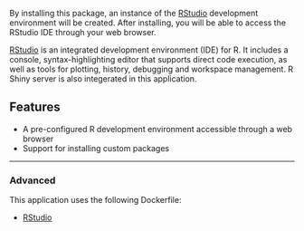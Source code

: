 By installing this package, an instance of
the [RStudio](https://www.rstudio.com/products/RStudio/) development
environment will be created.
After installing, you will be able to access the RStudio IDE through your web
browser.

[RStudio](https://www.rstudio.com/products/RStudio/) is an integrated development environment (IDE) for R. It includes a console, syntax-highlighting editor that supports direct code execution, as well as tools for plotting, history, debugging and workspace management. R Shiny server is also integerated in this application.

## Features
- A pre-configured R development environment accessible through a web browser
- Support for installing custom packages

------

### Advanced
This application uses the following Dockerfile:

- [RStudio](https://github.com/UNINETTSigma2/helm-charts-dockerfiles/blob/34add323f236f1a6d4a2202383551875e1a11fca/rstudio/server/Dockerfile)
